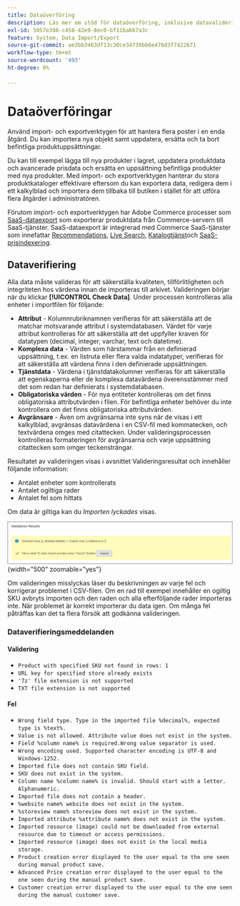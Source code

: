```yaml
---
title: Dataöverföring
description: Läs mer om stöd för dataöverföring, inklusive datavalidering.
exl-id: 5057e398-c458-42e9-8ec0-bf116a667a3c
feature: System, Data Import/Export
source-git-commit: ae3bb3463df13c30ce34739bb6e476d3f7422671
workflow-type: tm+mt
source-wordcount: '493'
ht-degree: 0%

---
```


# Dataöverföringar

Använd import- och exportverktygen för att hantera flera poster i en enda åtgärd. Du kan importera nya objekt samt uppdatera, ersätta och ta bort befintliga produktuppsättningar.

Du kan till exempel lägga till nya produkter i lagret, uppdatera produktdata och avancerade prisdata och ersätta en uppsättning befintliga produkter med nya produkter. Med import- och exportverktygen hanterar du stora produktkataloger effektivare eftersom du kan exportera data, redigera dem i ett kalkylblad och importera dem tillbaka till butiken i stället för att utföra flera åtgärder i administratören.

Förutom import- och exportverktygen har Adobe Commerce processer som [SaaS-dataexport](https://experienceleague.adobe.com/en/docs/commerce-merchant-services/saas-data-export/overview) som exporterar produktdata från Commerce-servern till SaaS-tjänster. SaaS-dataexport är integrerad med Commerce SaaS-tjänster som innefattar [Recommendations](https://experienceleague.adobe.com/docs/commerce-merchant-services/product-recommendations/overview.html), [Live Search](https://experienceleague.adobe.com/en/docs/commerce-merchant-services/live-search/overview), [Katalogtjänst](https://experienceleague.adobe.com/en/docs/commerce-merchant-services/catalog-service/guide-overview)och [SaaS-prisindexering](https://experienceleague.adobe.com/en/docs/commerce-merchant-services/price-indexer/price-indexing).

## Dataverifiering

Alla data måste valideras för att säkerställa kvaliteten, tillförlitligheten och integriteten hos värdena innan de importeras till arkivet. Valideringen börjar när du klickar **[!UICONTROL Check Data]**. Under processen kontrolleras alla enheter i importfilen för följande:

- **Attribut** - Kolumnrubriknamnen verifieras för att säkerställa att de matchar motsvarande attribut i systemdatabasen. Värdet för varje attribut kontrolleras för att säkerställa att det uppfyller kraven för datatypen (decimal, integer, varchar, text och datetime).
- **Komplexa data** - Värden som härstammar från en definierad uppsättning, t.ex. en listruta eller flera valda indatatyper, verifieras för att säkerställa att värdena finns i den definierade uppsättningen.
- **Tjänstdata** - Värdena i tjänstdatakolumner verifieras för att säkerställa att egenskaperna eller de komplexa datavärdena överensstämmer med det som redan har definierats i systemdatabasen.
- **Obligatoriska värden** - För nya entiteter kontrolleras om det finns obligatoriska attributvärden i filen. För befintliga enheter behöver du inte kontrollera om det finns obligatoriska attributvärden.
- **Avgränsare** - Även om avgränsarna inte syns när de visas i ett kalkylblad, avgränsas datavärdena i en CSV-fil med kommatecken, och textvärdena omges med citattecken. Under valideringsprocessen kontrolleras formateringen för avgränsarna och varje uppsättning citattecken som omger teckensträngar.

Resultatet av valideringen visas i avsnittet Valideringsresultat och innehåller följande information:

- Antalet enheter som kontrollerats
- Antalet ogiltiga rader
- Antalet fel som hittats

Om data är giltiga kan du _Importen lyckades_ visas.

![Systemmeddelande - filen är giltig](./assets/data-import-validation-message.png){width="500" zoomable="yes"}

Om valideringen misslyckas läser du beskrivningen av varje fel och korrigerar problemet i CSV-filen. Om en rad till exempel innehåller en ogiltig SKU avbryts importen och den raden och alla efterföljande rader importeras inte. När problemet är korrekt importerar du data igen. Om många fel påträffas kan det ta flera försök att godkänna valideringen.

### Dataverifieringsmeddelanden

#### Validering

- `Product with specified SKU not found in rows: 1`
- `URL key for specified store already exists`
- `'7z' file extension is not supported`
- `TXT file extension is not supported`

#### Fel

- `Wrong field type. Type in the imported file %decimal%, expected type is %text%.`
- `Value is not allowed. Attribute value does not exist in the system.`
- `Field %column name% is required.Wrong value separator is used.`
- `Wrong encoding used. Supported character encoding is UTF-8 and Windows-1252.`
- `Imported file does not contain SKU field.`
- `SKU does not exist in the system.`
- `Column name %column name% is invalid. Should start with a letter. Alphanumeric.`
- `Imported file does not contain a header.`
- `%website name% website does not exist in the system.`
- `%storeview name% storeview does not exist in the system.`
- `Imported attribute %attribute name% does not exist in the system.`
- `Imported resource (image) could not be downloaded from external resource due to timeout or access permissions.`
- `Imported resource (image) does not exist in the local media storage.`
- `Product creation error displayed to the user equal to the one seen during manual product save.`
- `Advanced Price creation error displayed to the user equal to the one seen during the manual product save.`
- `Customer creation error displayed to the user equal to the one seen during the manual customer save.`
